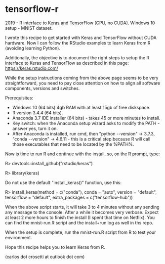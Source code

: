 # tensorflow-r
2019 - R interface to Keras and TensorFlow (CPU, no CUDA). Windows 10 setup - MNIST dataset.

I wrote this recipe to get started with Keras and TensorFlow without CUDA hardware. Now I can follow the RStudio examples to learn Keras from R (avoiding learning Python).

Additionally, the objective is to document the right steps to setup the R interface to Keras and TensorFlow as described in this page:
https://keras.rstudio.com/

While the setup instructions coming from the above page seems to be very straightforward, you need to pay close attention on how to align all software components, versions and switches.

Prerequisites:

- Windows 10 (64 bits) 4gb RAM with at least 15gb of free diskspace.
- R version 3.4.4 (64 bits).
- Anaconda 3.7 IDE installer (64 bits) - takes 45 or more minutes to install.
- Key switch: when the Anaconda setup wizard asks to modify the PATH - answer yes, turn it on. 
- After Anaconda is installed, run cmd, then "python --version" -> 3.7.3, "conda --version" -> 4.6.11 - this is a critical step because R will call those executables that need to be located by the %PATH%.

Now is time to run R and continue with the install, so, on the R prompt, type:

R> devtools::install_github("rstudio/keras")

R> library(keras)

Do not use the default "install_keras()" function, use this:

R> install_keras(method = c("conda"), conda = "auto", version = "default", 
tensorflow = "default", extra_packages = c("tensorflow-hub"))

When the above script starts, it will take 3 to 4 minutes without any sending any message to the console. After a while it becomes very verbose.
Expect at least 2 more hours to finish the install (I spent that time on Netflix).
You can find the mnist-run.R script and the install+run log as well in ths repo.

When the setup is complete, run the mnist-run.R script from R to test your environment.

Hope this recipe helps you to learn Keras from R.

(carlos dot crosetti at outlook dot com)
